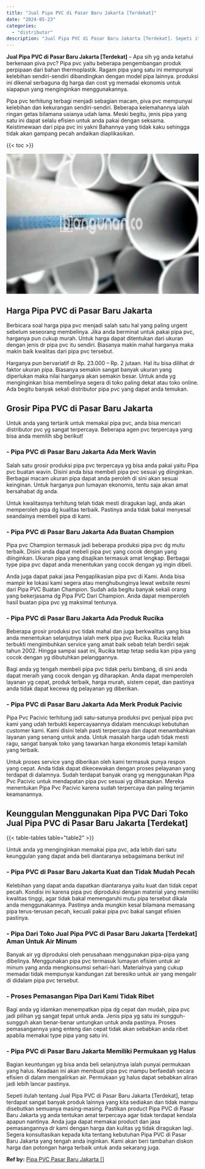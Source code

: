 ```yaml
---
title: "Jual Pipa PVC di Pasar Baru Jakarta [Terdekat]"
date: "2024-05-23"
categories: 
  - "distributor"
description: "Jual Pipa PVC di Pasar Baru Jakarta [Terdekat]. Sepeti itulah tentang Jual Pipa PVC di Pasar Baru Jakarta [Terdekat], tetap terdapat sangat banyak produk l..."
---
```


**Jual Pipa PVC di Pasar Baru Jakarta \[Terdekat\]** – Apa sih yg anda ketahui berkenaan piva pvc? Pipa pvc yaitu beberapa pengembangan produk perpipaan dari bahan thermoplastik. Ragam pipa yang satu ini mempunyai kelebihan sendiri-sendiri dibandingkan dengan model pipa lainnya. produksi ini dikenal serbaguna dg harga dan cost yg memadai ekonomis untuk siapapun yang menginginkan menggunakannya.

Pipa pvc terhitung terbagi menjadi sebagian macam, piva pvc mempunyai kelebihan dan kekurangan sendiri-sendiri. Beberapa kelemahannya ialah ringan getas bilamana usianya udah lama. Meski begitu, jenis pipa yang satu ini dapat selalu efisien untuk anda pakai dengan seksama. Keistimewaan dari pipa pvc ini yakni Bahannya yang tidak kaku sehingga tidak akan gampang pecah andaikan diaplikasikan.

{{< toc >}}

![Jual Pipa PVC di Pasar Baru Jakarta [Terdekat]](/images/jaul-pipa-pvc-01.png)

## Harga Pipa PVC di Pasar Baru Jakarta

Berbicara soal harga pipa pvc menjadi salah satu hal yang paling urgent sebelum seseorang membelinya. Jika anda berminat untuk pakai pipa pvc, harganya pun cukup murah. Untuk harga dapat ditentukan dari ukuran dengan jenis dr pipa pvc itu sendiri. Biasanya makin mahal harganya maka makin baik kwalitas dari pipa pvc tersebut.

Harganya pun bervariatif dr Rp. 23.000 – Rp. 2 jutaan. Hal itu bisa dilihat dr faktor ukuran pipa. Biasanya semakin sangat banyak ukuran yang diperlukan maka nilai harganya akan semakin besar. Untuk anda yg menginginkan bisa membelinya segera di toko paling dekat atau toko online. Ada begitu banyak sekali distributor pipa pvc yang dapat anda temukan.

## Grosir Pipa PVC di Pasar Baru Jakarta

Untuk anda yang tertarik untuk memakai pipa pvc, anda bisa mencari distributor pvc yg sangat terpercaya. Beberapa agen pvc terpercaya yang bisa anda memilih sbg berikut!

### \- Pipa PVC di Pasar Baru Jakarta Ada Merk Wavin

Salah satu grosir produksi pipa pvc terpercaya yg bisa anda pakai yaitu Pipa pvc buatan wavin. Disini anda bisa membeli pipa pvc sesuai yg diinginkan. Berbagai macam ukuran pipa dapat anda peroleh di sini akan sesuai keinginan. Untuk harganya pun lumayan ekonomis, tentu saja akan amat bersahabat dg anda.

Untuk kwalitasnya terhitung telah tidak mesti diragukan lagi, anda akan memperoleh pipa dg kualitas terbaik. Pastinya anda tidak bakal menyesal seandainya membeli pipa di kami.

### \- Pipa PVC di Pasar Baru Jakarta Ada Buatan Champion

Pipa pvc Champion termasuk jadi beberapa produksi pipa pvc dg mutu terbaik. Disini anda dapat mebeli pipa pvc yang cocok dengan yang diinginkan. Ukuran pipa yang disajikan termasuk amat lengkap. Berbagai type pipa pvc dapat anda menentukan yang cocok dengan yg ingin dibeli.

Anda juga dapat pakai jasa Pengaplikasian pipa pvc di Kami. Anda bisa mampir ke lokasi kami segera atau menghubunginya lewat website resmi dari Pipa PVC Buatan Champion. Sudah ada begitu banyak sekali orang yang bekerjasama dg Pipa PVC Dari Champion. Anda dapat memperoleh hasil buatan pipa pvc yg maksimal tentunya.

### \- Pipa PVC di Pasar Baru Jakarta Ada Produk Rucika

Beberapa grosir produksi pvc tidak mahal dan juga berkwalitas yang bisa anda menentukan selanjutnya ialah merk pipa pvc Rucika. Rucika telah terbukti mengimbuhkan service yang amat baik sebab telah berdiri sejak tahun 2002. Hingga sampai saat ini, Rucika tetap tetap sedia kan pipa yang cocok dengan yg dibutuhkan pelanggannya.

Bagi anda yg tengah membeli pipa pvc tidak perlu bimbang, di sini anda dapat meraih yang cocok dengan yg diharapkan. Anda dapat memperoleh layanan yg cepat, produk terbaik, harga murah, sistem cepat, dan pastinya anda tidak dapat kecewa dg pelayanan yg diberikan.

### \- Pipa PVC di Pasar Baru Jakarta Ada Merk Produk Pacivic

Pipa Pvc Pacivic terhitung jadi satu-satunya produksi pvc penjual pipa pvc kami yang udah terbukti kepercayaannya didalam mencukupi kebutuhan customer kami. Kami disini telah pasti terpercaya dan dapat menambahkan layanan yang senang untuk anda. Untuk masalah harga udah tidak mesti ragu, sangat banyak toko yang tawarkan harga ekonomis tetapi kamilah yang terbaik.

Untuk proses service yang diberikan oleh kami termasuk punya respon yang cepat. Anda tidak dapat dikecewakan dengan proses pelayanan yang terdapat di dalamnya. Sudah terdapat banyak orang yg menggunakan Pipa Pvc Pacivic untuk mendapatan pipa pvc sesuai yg diharapkan. Mereka menentukan Pipa Pvc Pacivic karena sudah terpercaya dan paling terjamin keamanannya.

## Keunggulan Menggunakan Pipa PVC Dari Toko Jual Pipa PVC di Pasar Baru Jakarta \[Terdekat\]

{{< table-tables table="table2" >}}

Untuk anda yg menginginkan memakai pipa pvc, ada lebih dari satu keunggulan yang dapat anda beli diantaranya sebagaimana berikut ini!

### \- Pipa PVC di Pasar Baru Jakarta Kuat dan Tidak Mudah Pecah

Kelebihan yang dapat anda dapatkan diantaranya yaitu kuat dan tidak cepat pecah. Kondisi ini karena pipa pvc diproduksi dengan material yang memiliki kwalitas tinggi, agar tidak bakal memengaruhi mutu pipa tersebut dikala anda menggunakannya. Pastinya anda mungkin kesal bilamana memasang pipa terus-terusan pecah, kecuali pakai pipa pvc bakal sangat efisien pastinya.

### \- Pipa Dari Toko Jual Pipa PVC di Pasar Baru Jakarta \[Terdekat\] Aman Untuk Air Minum

Banyak air yg diproduksi oleh perusahaan menggunakan pipa-pipa yang dibelinya. Menggunakan pipa pvc termasuk lumayan efisien untuk air minum yang anda mengkonsumsi sehari-hari. Materialnya yang cukup memadai tidak mempunyai kandungan zat beresiko untuk air yang mengalir di didalam pipa pvc tersebut.

### \- Proses Pemasangan Pipa Dari Kami Tidak Ribet

Bagi anda yg idamkan menempatkan pipa dg cepat dan mudah, pipa pvc jadi pilihan yg sangat tepat untuk anda. Jenis pipa yg satu ini sungguh-sungguh akan benar-benar untungkan untuk anda pastinya. Proses pemasangannya yang enteng dan cepat tidak akan sebabkan anda ribet apabila memakai type pipa yang satu ini.

### \- Pipa PVC di Pasar Baru Jakarta Memiliki Permukaan yg Halus

Bagian keuntungan yg bisa anda beli selanjutnya ialah punyai permukaan yang halus. Keadaan ini akan membuat pipa pvc mampu berfaedah secara efisien di dalam mengalirkan air. Permukaan yg halus dapat sebabkan aliran jadi lebih lancar pastinya.

Sepeti itulah tentang Jual Pipa PVC di Pasar Baru Jakarta \[Terdekat\], tetap terdapat sangat banyak produk lainnya yang kita sediakan dan tidak mampu disebutkan semuanya masing-masing. Pastikan product Pipa PVC di Pasar Baru Jakarta yg anda tentukan amat terpercaya agar tidak terdapat kendala apapun nantinya. Anda juga dapat memakai product dan jasa pemasangannya dr kami dengan harga dan kulitas yg tidak diragukan lagi. Segera konsultasikan kepada kita tentang kebutuhan Pipa PVC di Pasar Baru Jakarta yang tengah anda inginkan. Kami akan beri tambahan diskon harga dan potongan harga terbaik untuk anda sekarang juga.

**Ref by:** [Pipa PVC Pasar Baru Jakarta []](https://id.wikipedia.org/wiki/Pipa)
